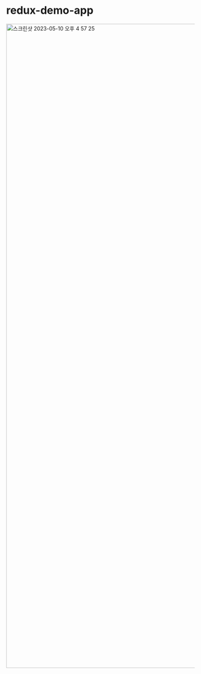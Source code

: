# redux-demo-app

<img width="1722" alt="스크린샷 2023-05-10 오후 4 57 25" src="https://github.com/kimdonggu42/redux-demo/assets/115632555/00de9fe5-a225-4a91-b7b2-2e0b92493592">
